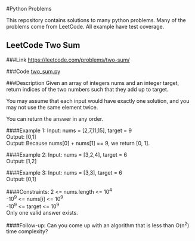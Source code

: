 #Python Problems

This repository contains solutions to many python problems. Many of the problems come from LeetCode. All example have test coverage.

## LeetCode Two Sum

###Link
https://leetcode.com/problems/two-sum/

###Code
[two_sum.py](grahamoneilcanada/python_problems/two_sum.py)

###Description
Given an array of integers nums and an integer target, return indices of the two numbers such that they add up to target.

You may assume that each input would have exactly one solution, and you may not use the same element twice.

You can return the answer in any order.

####Example 1:
Input: nums = [2,7,11,15], target = 9  
Output: [0,1]  
Output: Because nums[0] + nums[1] == 9, we return [0, 1].

####Example 2:
Input: nums = [3,2,4], target = 6  
Output: [1,2]

####Example 3:
Input: nums = [3,3], target = 6  
Output: [0,1]

####Constraints:
2 <= nums.length <= 10<sup>4</sup>  
-10<sup>9</sup> <= nums[i] <= 10<sup>9</sup>  
-10<sup>9</sup> <= target <= 10<sup>9</sup>  
Only one valid answer exists.

####Follow-up: 
Can you come up with an algorithm that is less than O(n<sup>2</sup>) time complexity?


